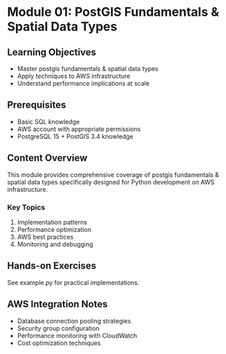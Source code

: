# Module 01: PostGIS Fundamentals & Spatial Data Types

## Learning Objectives
- Master postgis fundamentals & spatial data types
- Apply techniques to AWS infrastructure
- Understand performance implications at scale

## Prerequisites
- Basic SQL knowledge
- AWS account with appropriate permissions
- PostgreSQL 15 + PostGIS 3.4 knowledge

## Content Overview
This module provides comprehensive coverage of postgis fundamentals & spatial data types specifically designed for Python development on AWS infrastructure.

### Key Topics
1. Implementation patterns
2. Performance optimization
3. AWS best practices
4. Monitoring and debugging

## Hands-on Exercises
See example.py for practical implementations.

## AWS Integration Notes
- Database connection pooling strategies
- Security group configuration
- Performance monitoring with CloudWatch
- Cost optimization techniques
